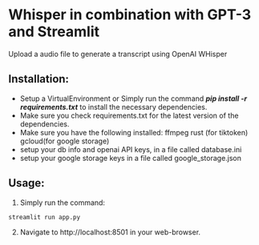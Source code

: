 # Whisper in combination with GPT-3 and Streamlit 

Upload a audio file to generate a transcript using OpenAI WHisper
## Installation:
* Setup a VirtualEnvironment or Simply run the command ***pip install -r requirements.txt*** to install the necessary dependencies.
* Make sure you check requirements.txt for the latest version of the dependencies.
* Make sure you have the following installed:
ffmpeg
rust (for tiktoken)
gcloud(for google storage)
* setup your db info and openai API keys, in a file called database.ini
* setup your google storage keys in a file called google_storage.json

## Usage:

1. Simply run the command: 
```
streamlit run app.py
```
2. Navigate to http://localhost:8501 in your web-browser.